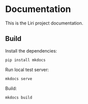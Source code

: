 # Documentation

This is the Liri project documentation.

## Build

Install the dependencies:

```sh
pip install mkdocs
```

Run local test server:

```sh
mkdocs serve
```

Build:

```sh
mkdocs build
```
